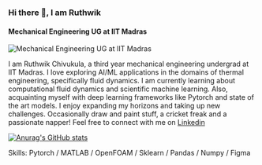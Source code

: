 ### Hi there 👋, I am Ruthwik 
#### Mechanical Engineering UG at IIT Madras
![Mechanical Engineering UG at IIT Madras](https://arturssmirnovs.github.io/github-profile-readme-generator/images/banner.png)

I am Ruthwik Chivukula, a third year mechanical engineering undergrad at IIT Madras. I love exploring AI/ML applications in the domains of thermal engineering, specifically fluid dynamics. I am currently learning about computational fluid dynamics and scientific machine learning. Also, acquainting myself with deep learning frameworks like Pytorch and state of the art models. I enjoy expanding my horizons and taking up new challenges. Occasionally draw and paint stuff, a cricket freak and a passionate napper! Feel free to connect with me on [Linkedin](https://www.linkedin.com/in/ruthwik-chivukula-09027123a/) 

[![Anurag's GitHub stats](https://github-readme-stats.vercel.app/api?username=RC-circuit)](https://github.com/anuraghazra/github-readme-stats)

Skills: Pytorch / MATLAB / OpenFOAM / Sklearn / Pandas / Numpy / Figma





